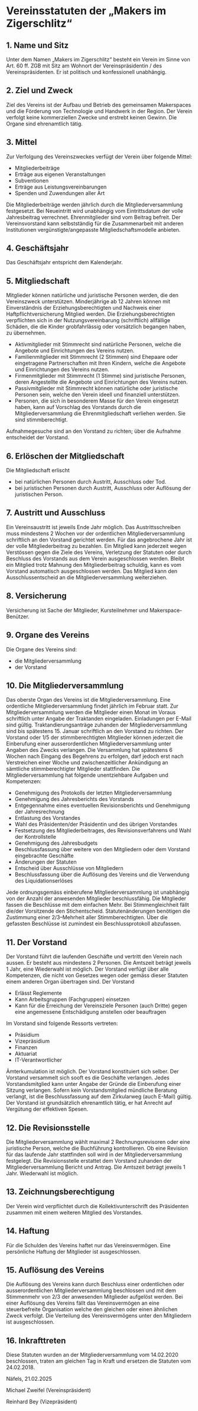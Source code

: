 # Vereinsstatuten der „Makers im Zigerschlitz“

## 1. Name und Sitz

Unter dem Namen „Makers im Zigerschlitz“ besteht ein Verein im Sinne von Art. 60 ff. ZGB mit Sitz am Wohnort der Vereinspräsidentin / des Vereinspräsidenten. Er ist politisch und konfessionell unabhängig.

## 2. Ziel und Zweck

Ziel des Vereins ist der Aufbau und Betrieb des gemeinsamen Makerspaces und die Förderung von Technologie und Handwerk in der Region. Der Verein verfolgt keine kommerziellen Zwecke und erstrebt keinen Gewinn. Die Organe sind ehrenamtlich tätig.

## 3. Mittel

Zur Verfolgung des Vereinszweckes verfügt der Verein über folgende Mittel:

- Mitgliederbeiträge
- Erträge aus eigenen Veranstaltungen
- Subventionen
- Erträge aus Leistungsvereinbarungen
- Spenden und Zuwendungen aller Art

Die Mitgliederbeiträge werden jährlich durch die Mitgliederversammlung festgesetzt. Bei Neueintritt wird unabhängig vom Eintrittsdatum der volle Jahresbeitrag verrechnet. Ehrenmitglieder sind vom Beitrag befreit. Der Vereinsvorstand kann selbstständig für die Zusammenarbeit mit anderen Institutionen vergünstigte/angepasste Mitgliedschaftsmodelle anbieten.

## 4. Geschäftsjahr

Das Geschäftsjahr entspricht dem Kalenderjahr.

## 5. Mitgliedschaft

Mitglieder können natürliche und juristische Personen werden, die den Vereinszweck unterstützen.
Minderjährige ab 12 Jahren können mit Einverständnis der Erziehungsberechtigten und Nachweis einer Haftpflichtversicherung Mitglied werden. Die Erziehungsberechtigten verpflichten sich in der Nutzungsvereinbarung (schriftlich) allfällige Schäden, die die Kinder grobfahrlässig oder vorsätzlich begangen haben, zu übernehmen.

- Aktivmitglieder mit Stimmrecht sind natürliche Personen, welche die Angebote und Einrichtungen des Vereins nutzen.
- Familienmitglieder mit Stimmrecht (2 Stimmen) sind Ehepaare oder eingetragene Partnerschaften mit Ihren Kindern, welche die Angebote und Einrichtungen des Vereins nutzen.
- Firmenmitglieder mit Stimmrecht (1 Stimme) sind juristische Personen, deren Angestellte die Angebote und Einrichtungen des Vereins nutzen.
- Passivmitglieder mit Stimmrecht können natürliche oder juristische Personen sein, welche den Verein ideell und finanziell unterstützen.
- Personen, die sich in besonderem Masse für den Verein eingesetzt haben, kann auf Vorschlag des Vorstands durch die Mitgliederversammlung die Ehrenmitgliedschaft verliehen werden. Sie sind stimmberechtigt.

Aufnahmegesuche sind an den Vorstand zu richten; über die Aufnahme entscheidet der Vorstand.

## 6. Erlöschen der Mitgliedschaft

Die Mitgliedschaft erlischt

- bei natürlichen Personen durch Austritt, Ausschluss oder Tod.
- bei juristischen Personen durch Austritt, Ausschluss oder Auflösung der juristischen Person.

## 7. Austritt und Ausschluss

Ein Vereinsaustritt ist jeweils Ende Jahr möglich. Das Austrittsschreiben muss mindestens 2 Wochen vor der ordentlichen Mitgliederversammlung schriftlich an den Vorstand gerichtet werden. Für das angebrochene Jahr ist der volle Mitgliederbeitrag zu bezahlen. Ein Mitglied kann jederzeit wegen Verstössen gegen die Ziele des Vereins, Verletzung der Statuten oder durch Beschluss des Vorstands aus dem Verein ausgeschlossen werden. Bleibt ein Mitglied trotz Mahnung den Mitgliederbeitrag schuldig, kann es vom Vorstand automatisch ausgeschlossen werden.
Das Mitglied kann den Ausschlussentscheid an die Mitgliederversammlung weiterziehen.

## 8. Versicherung

Versicherung ist Sache der Mitglieder, Kursteilnehmer und Makerspace-Benützer.

## 9. Organe des Vereins

Die Organe des Vereins sind:

- die Mitgliederversammlung
- der Vorstand

## 10. Die Mitgliederversammlung

Das oberste Organ des Vereins ist die Mitgliederversammlung. Eine ordentliche Mitgliederversammlung findet jährlich im Februar statt.
Zur Mitgliederversammlung werden die Mitglieder einen Monat im Voraus schriftlich unter Angabe der Traktanden eingeladen. Einladungen per E-Mail sind gültig. Traktandierungsanträge zuhanden der Mitgliederversammlung sind bis spätestens 15. Januar schriftlich an den Vorstand zu richten.
Der Vorstand oder 1/5 der stimmberechtigten Mitglieder können jederzeit die Einberufung einer ausserordentlichen Mitgliederversammlung unter Angaben des Zwecks verlangen. Die Versammlung hat spätestens 6 Wochen nach Eingang des Begehrens zu erfolgen, darf jedoch erst nach Verstreichen einer Woche und zwischenzeitlicher Ankündigung an sämtliche stimmberechtigter Mitglieder stattfinden.
Die Mitgliederversammlung hat folgende unentziehbare Aufgaben und Kompetenzen:

- Genehmigung des Protokolls der letzten Mitgliederversammlung
- Genehmigung des Jahresberichts des Vorstands
- Entgegennahme eines eventuellen Revisionsberichts und Genehmigung der Jahresrechnung
- Entlastung des Vorstandes
- Wahl des Präsidenten/der Präsidentin und des übrigen Vorstandes
- Festsetzung des Mitgliederbeitrages, des Revisionsverfahrens und Wahl der Kontrollstelle
- Genehmigung des Jahresbudgets
- Beschlussfassung über weitere von den Mitgliedern oder dem Vorstand eingebrachte Geschäfte
- Änderungen der Statuten
- Entscheid über Ausschlüsse von Mitgliedern
- Beschlussfassung über die Auflösung des Vereins und die Verwendung des Liquidationserlöses

Jede ordnungsgemäss einberufene Mitgliederversammlung ist unabhängig von der Anzahl der anwesenden Mitglieder beschlussfähig.
Die Mitglieder fassen die Beschlüsse mit dem einfachen Mehr. Bei Stimmengleichheit fällt die/der Vorsitzende den Stichentscheid.
Statutenänderungen benötigen die Zustimmung einer 2/3–Mehrheit aller Stimmberechtigten.
Über die gefassten Beschlüsse ist zumindest ein Beschlussprotokoll abzufassen.

## 11. Der Vorstand

Der Vorstand führt die laufenden Geschäfte und vertritt den Verein nach aussen. Er besteht aus mindestens 2 Personen. Die Amtszeit beträgt jeweils 1 Jahr, eine Wiederwahl ist möglich. Der Vorstand verfügt über alle Kompetenzen, die nicht von Gesetzes wegen oder gemäss dieser Statuten einem anderen Organ übertragen sind.
Der Vorstand

- Erlässt Reglemente
- Kann Arbeitsgruppen (Fachgruppen) einsetzen
- Kann für die Erreichung der Vereinsziele Personen (auch Dritte) gegen eine angemessene Entschädigung anstellen oder beauftragen

Im Vorstand sind folgende Ressorts vertreten:

- Präsidium
- Vizepräsidium
- Finanzen
- Aktuariat
- IT-Verantwortlicher

Ämterkumulation ist möglich. Der Vorstand konstituiert sich selber.
Der Vorstand versammelt sich sooft es die Geschäfte verlangen. Jedes Vorstandsmitglied kann unter Angabe der Gründe die Einberufung einer Sitzung verlangen.
Sofern kein Vorstandsmitglied mündliche Beratung verlangt, ist die Beschlussfassung auf dem Zirkularweg (auch E-Mail) gültig.
Der Vorstand ist grundsätzlich ehrenamtlich tätig, er hat Anrecht auf Vergütung der effektiven Spesen.

## 12. Die Revisionsstelle

Die Mitgliederversammlung wählt maximal 2 Rechnungsrevisoren oder eine juristische Person, welche die Buchführung kontrollieren. Ob eine Revision für das laufende Jahr stattfinden soll wird in der Mitgliederversammlung festgelegt.
Die Revisionsstelle erstattet dem Vorstand zuhanden der Mitgliederversammlung Bericht und Antrag.
Die Amtszeit beträgt jeweils 1 Jahr. Wiederwahl ist möglich.

## 13. Zeichnungsberechtigung

Der Verein wird verpflichtet durch die Kollektivunterschrift des Präsidenten zusammen mit einem weiteren Mitglied des Vorstandes.

## 14. Haftung

Für die Schulden des Vereins haftet nur das Vereinsvermögen. Eine persönliche Haftung der Mitglieder ist ausgeschlossen.

## 15. Auflösung des Vereins

Die Auflösung des Vereins kann durch Beschluss einer ordentlichen oder ausserordentlichen Mitgliederversammlung beschlossen und mit dem Stimmenmehr von 2/3 der anwesenden Mitglieder aufgelöst werden.
Bei einer Auflösung des Vereins fällt das Vereinsvermögen an eine steuerbefreite Organisation welche den gleichen oder einen ähnlichen Zweck verfolgt. Die Verteilung des Vereinsvermögens unter den Mitgliedern ist ausgeschlossen.

## 16. Inkrafttreten

Diese Statuten wurden an der Mitgliederversammlung vom 14.02.2020 beschlossen, traten am gleichen Tag in Kraft und ersetzen die Statuten vom 24.02.2018.

Näfels, 21.02.2025

Michael Zweifel (Vereinspräsident)

Reinhard Bey (Vizepräsident)
